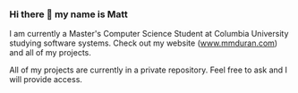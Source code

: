 ### Hi there 👋 my name is Matt

I am currently a Master's Computer Science Student at Columbia University studying software systems. Check out my website (www.mmduran.com) and all of my projects.

All of my projects are currently in a private repository. Feel free to ask and I will provide access.
<!--
**Matt20D/Matt20D** is a ✨ _special_ ✨ repository because its `README.md` (this file) appears on your GitHub profile.

Here are some ideas to get you started:

- 🔭 I’m currently working on ...
- 🌱 I’m currently learning ...
- 👯 I’m looking to collaborate on ...
- 🤔 I’m looking for help with ...
- 💬 Ask me about ...
- 📫 How to reach me: ...
- 😄 Pronouns: ...
- ⚡ Fun fact: ...
-->

